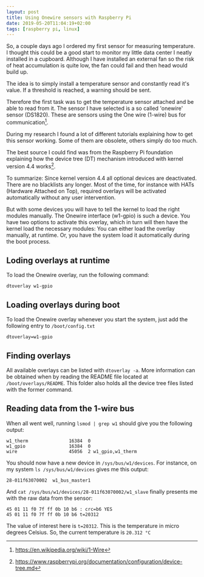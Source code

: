 ```yaml
---
layout: post
title: Using Onewire sensors with Raspberry Pi
date: 2019-05-20T11:04:19+02:00
tags: [raspberry pi, linux]
---
```



So, a couple days ago I ordered my first sensor for measuring temperature. I thought this could be a good start to monitor my little data center I neatly installed in a cupboard. Although I have installed an external fan so the risk of heat accumulation is quite low, the fan could fail and then head would build up.

The idea is to simply install a temperature sensor and constantly read it's value. If a threshold is reached, a warning should be sent.

Therefore the first task was to get the temperature sensor attached and be able to read from it. The sensor I have selected is a so called 'onewire' sensor (DS1820). These are sensors using the One wire (1-wire) bus for communication[^1].

During my research I found a lot of different tutorials explaining how to get this sensor working. Some of them are obsolete, others simply do too much.

The best source I could find was from the Raspberry Pi foundation explaining how the device tree (DT) mechanism introduced with kernel version 4.4 works[^2].

To summarize: Since kernel version 4.4 all optional devices are deactivated. There are no blacklists any longer. Most of the time, for instance with HATs (Hardware Attached on Top), required overlays will be activated automatically without any user intervention. 

But with some devices you will have to tell the kernel to load the right modules manually. The Onewire interface (w1-gpio) is such a device. You have two options to activate this overlay, which in turn will then have the kernel load the necessary modules: You can either load the overlay manually, at runtime. Or, you have the system load it automatically during the boot process.


## Loding overlays at runtime

To load the Onewire overlay, run the following command:

    dtoverlay w1-gpio


## Loading overlays during boot

To load the Onewire overlay whenever you start the system, just add the following entry to `/boot/config.txt`

    dtoverlay=w1-gpio


## Finding overlays

All available overlays can be listed with `dtoverlay -a`. More information can be obtained when by reading the README file located at `/boot/overlays/README`. This folder also holds all the device tree files listed with the former command.


## Reading data from the 1-wire bus

When all went well, running `lsmod | grep w1` should give you the following output:

    w1_therm               16384  0
    w1_gpio                16384  0
    wire                   45056  2 w1_gpio,w1_therm

You should now have a new device in `/sys/bus/w1/devices`. For instance, on my system `ls /sys/bus/w1/devices` gives me this output:

    28-011f63070002  w1_bus_master1

And `cat /sys/bus/w1/devices/28-011f63070002/w1_slave` finally presents me with the raw data from the sensor:

    45 01 11 f0 7f ff 0b 10 b6 : crc=b6 YES
    45 01 11 f0 7f ff 0b 10 b6 t=20312
    
The value of interest here is `t=20312`. This is the temperature in micro degrees Celsius. So, the current temperature is `20.312 °C`



[^1]: https://en.wikipedia.org/wiki/1-Wire
[^2]: https://www.raspberrypi.org/documentation/configuration/device-tree.md
